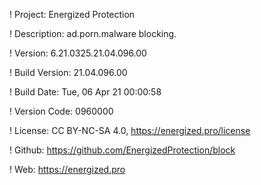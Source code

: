 ! Project: Energized Protection

! Description: ad.porn.malware blocking.

! Version: 6.21.0325.21.04.096.00

! Build Version: 21.04.096.00

! Build Date: Tue, 06 Apr 21 00:00:58

! Version Code: 0960000

! License: CC BY-NC-SA 4.0, https://energized.pro/license

! Github: https://github.com/EnergizedProtection/block

! Web: https://energized.pro
